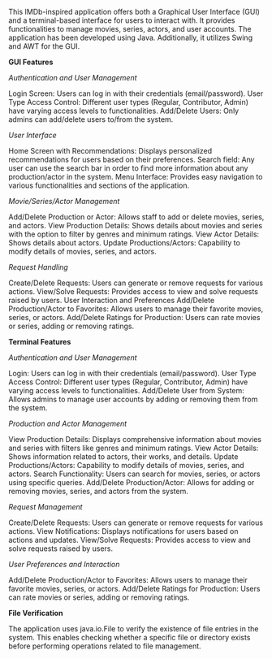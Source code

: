 This IMDb-inspired application offers both a Graphical User Interface (GUI) and a terminal-based interface for users to interact with.
It provides functionalities to manage movies, series, actors, and user accounts. The application has been developed using Java. Additionally,
it utilizes Swing and AWT for the GUI.

**GUI Features**

  *Authentication and User Management*

Login Screen: Users can log in with their credentials (email/password).
User Type Access Control: Different user types (Regular, Contributor, Admin) have varying access levels to functionalities.
Add/Delete Users: Only admins can add/delete users to/from the system.

  *User Interface*

Home Screen with Recommendations: Displays personalized recommendations for users based on their preferences.
Search field: Any user can use the search bar in order to find more information about  any production/actor in the system.
Menu Interface: Provides easy navigation to various functionalities and sections of the application.

  *Movie/Series/Actor Management*

Add/Delete Production or Actor: Allows staff to add or delete movies, series, and actors.
View Production Details: Shows details about movies and series with the option to filter by genres and minimum ratings.
View Actor Details: Shows details about actors.
Update Productions/Actors: Capability to modify details of movies, series, and actors.

  *Request Handling*

Create/Delete Requests: Users can generate or remove requests for various actions.
View/Solve Requests: Provides access to view and solve requests raised by users.
User Interaction and Preferences
Add/Delete Production/Actor to Favorites: Allows users to manage their favorite movies, series, or actors.
Add/Delete Ratings for Production: Users can rate movies or series, adding or removing ratings.

**Terminal Features**

  *Authentication and User Management*

Login: Users can log in with their credentials (email/password).
User Type Access Control: Different user types (Regular, Contributor, Admin) have varying access levels to functionalities.
Add/Delete User from System: Allows admins to manage user accounts by adding or removing them from the system.

  *Production and Actor Management*

View Production Details: Displays comprehensive information about movies and series with filters like genres and minimum ratings.
View Actor Details: Shows information related to actors, their works, and details.
Update Productions/Actors: Capability to modify details of movies, series, and actors.
Search Functionality: Users can search for movies, series, or actors using specific queries.
Add/Delete Production/Actor: Allows for adding or removing movies, series, and actors from the system.

  *Request Management*

Create/Delete Requests: Users can generate or remove requests for various actions.
View Notifications: Displays notifications for users based on actions and updates.
View/Solve Requests: Provides access to view and solve requests raised by users.

  *User Preferences and Interaction*

Add/Delete Production/Actor to Favorites: Allows users to manage their favorite movies, series, or actors.
Add/Delete Ratings for Production: Users can rate movies or series, adding or removing ratings.

**File Verification**

The application uses java.io.File to verify the existence of file entries in the system. This enables checking whether a 
specific file or directory exists before performing operations related to file management.
